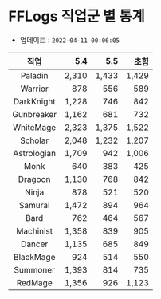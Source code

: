 # FFLogs 직업군 별 통계

- 업데이트 : `2022-04-11 00:06:05`

|직업|5.4|5.5|초힘|
|:-:|-:|-:|-:|
|Paladin|2,310|1,433|1,429|
|Warrior|878|556|589|
|DarkKnight|1,228|746|842|
|Gunbreaker|1,162|681|732|
|WhiteMage|2,323|1,375|1,522|
|Scholar|2,048|1,232|1,207|
|Astrologian|1,709|942|1,006|
|Monk|640|383|425|
|Dragoon|1,130|768|842|
|Ninja|878|521|520|
|Samurai|1,472|894|964|
|Bard|762|464|567|
|Machinist|1,358|839|905|
|Dancer|1,135|685|849|
|BlackMage|924|514|550|
|Summoner|1,393|814|735|
|RedMage|1,356|926|1,123|
